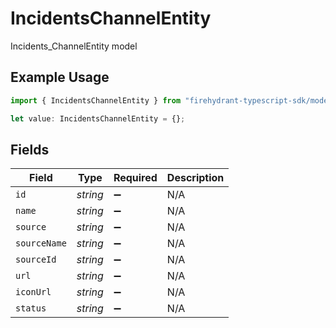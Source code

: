 # IncidentsChannelEntity

Incidents_ChannelEntity model

## Example Usage

```typescript
import { IncidentsChannelEntity } from "firehydrant-typescript-sdk/models/components";

let value: IncidentsChannelEntity = {};
```

## Fields

| Field              | Type               | Required           | Description        |
| ------------------ | ------------------ | ------------------ | ------------------ |
| `id`               | *string*           | :heavy_minus_sign: | N/A                |
| `name`             | *string*           | :heavy_minus_sign: | N/A                |
| `source`           | *string*           | :heavy_minus_sign: | N/A                |
| `sourceName`       | *string*           | :heavy_minus_sign: | N/A                |
| `sourceId`         | *string*           | :heavy_minus_sign: | N/A                |
| `url`              | *string*           | :heavy_minus_sign: | N/A                |
| `iconUrl`          | *string*           | :heavy_minus_sign: | N/A                |
| `status`           | *string*           | :heavy_minus_sign: | N/A                |